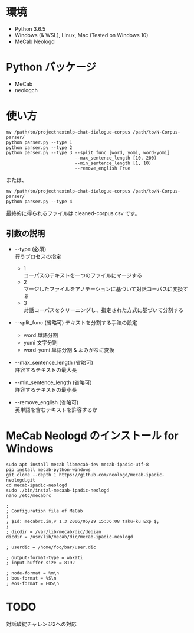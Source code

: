 # 環境
- Python 3.6.5
- Windows (& WSL), Linux, Mac (Tested on Windows 10)
- MeCab Neologd

# Python パッケージ
- MeCab
- neologch

# 使い方
```shell
mv /path/to/projectnextnlp-chat-dialogue-corpus /path/to/N-Corpus-parser/
python parser.py --type 1
python parser.py --type 2
python perser.py --type 3 --split_func [word, yomi, word-yomi]
                          --max_sentence_length [10, 200) 
                          --min_sentence_length [1, 10) 
                          --remove_english True
```
または、
```shell
mv /path/to/projectnextnlp-chat-dialogue-corpus /path/to/N-Corpus-parser/
python parser.py --type 4
```

最終的に得られるファイルは cleaned-corpus.csv です。
## 引数の説明
- --type (必須)     
    行うプロセスの指定    
    - 1   
        コーパスのテキストを一つのファイルにマージする
    - 2   
        マージしたファイルをアノテーションに基づいて対話コーパスに変換する
    - 3   
        対話コーパスをクリーニングし、指定された方式に基づいて分割する
        
- --split_func (省略可)
    テキストを分割する手法の設定
    - word 単語分割
    - yomi 文字分割
    - word-yomi 単語分割 & よみがなに変換
- --max_sentence_length (省略可)  
   許容するテキストの最大長
- --min_sentence_length (省略可)   
    許容するテキストの最小長
- --remove_english    (省略可)   
    英単語を含むテキストを許容するか

# MeCab Neologd のインストール for Windows
```shell
sudo apt install mecab libmecab-dev mecab-ipadic-utf-8
pip install mecab-python-windows
git clone --depth 1 https://github.com/neologd/mecab-ipadic-neologd.git 
cd mecab-ipadic-neologd
sudo ./bin/instal-mecaab-ipadic-neologd
nano /etc/mecabrc
```

```text
;
; Configuration file of MeCab
;
; $Id: mecabrc.in,v 1.3 2006/05/29 15:36:08 taku-ku Exp $;
;
; dicdir = /var/lib/mecab/dic/debian
dicdir = /usr/lib/mecab/dic/mecab-ipadic-neologd

; userdic = /home/foo/bar/user.dic

; output-format-type = wakati
; input-buffer-size = 8192

; node-format = %m\n
; bos-format = %S\n
; eos-format = EOS\n
```

# TODO
対話破綻チャレンジ2への対応